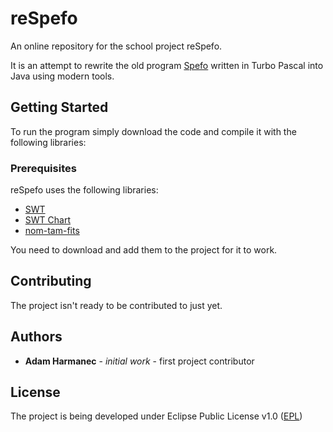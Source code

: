 # reSpefo
An online repository for the school project reSpefo.

It is an attempt to rewrite the old program [Spefo](http://stelweb.asu.cas.cz/retarchive/pages/software/spefo/spefo.html) written in Turbo Pascal into Java using modern tools.

## Getting Started
To run the program simply download the code and compile it with the following libraries:
### Prerequisites
reSpefo uses the following libraries:
- [SWT](https://www.eclipse.org/swt/)
- [SWT Chart](http://www.swtchart.org/)
- [nom-tam-fits](http://nom-tam-fits.github.io/nom-tam-fits/)

You need to download and add them to the project for it to work.

## Contributing
The project isn't ready to be contributed to just yet.

## Authors
- **Adam Harmanec** - *initial work* - first project contributor

## License
The project is being developed under Eclipse Public License v1.0 ([EPL](http://www.eclipse.org/legal/epl-v10.html))
